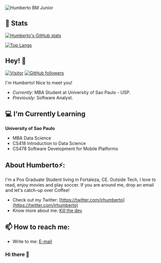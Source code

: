 ![Humberto BM Junior](./banner.png)

<h2>👀 Stats</h2>

[![Humberto's GitHub stats](https://github-readme-stats.vercel.app/api?username=jrhumberto&theme=chartreuse-dark&show_icons=true)](https://github.com/anuraghazra/github-readme-stats)

[![Top Langs](https://github-readme-stats.vercel.app/api/top-langs/?username=jrhumberto&layout=compact)](https://github.com/anuraghazra/github-readme-stats)
<!-- <h2 align='center'>Humberto BM Junior</h2>
<p align='center'><b>Student / Analyst </b></p> -->

<h2>Hey! 👋</h2>

[![Visitor](https://visitor-badge.laobi.icu/badge?page_id=jrhumberto.jrhumberto)](https://github.com/jrhumberto) [![GitHub followers](https://img.shields.io/github/followers/jrhumberto.svg?style=social&label=Follow)](https://github.com/jrhumberto?tab=followers)

I'm Humberto! Nice to meet you! 
- <i>Currently:</i> MBA Student at University of Sao Paulo - USP. 
- <i>Previously:</i> Software Analyst.

<h2>💻 I'm Currently Learning</h2>

__University of Sao Paulo__
- MBA Data Science
- CS418 Introduction to Data Science
- CS478 Software Development for Mobile Platforms


<!-- @@
<h2>Currently working on:</h2>
<h4>#100MLProjects 💯</h4>

__100MLProjects__ is a challenge that I created for myself to get proficient in Machine Learning and Deep Learning by building 100 Projects with increasing complexity, over a period of two years. 

I document my experience throughout this process, and you can find them on my [Blog](https://www.laxmena.com/category/100-ml-projects/).

Check out the GitHub repository:

<div>
  <p>
    <a href="https://github.com/laxmena/100MLProjects">
      <img src="https://github-readme-stats.vercel.app/api/pin/?username=laxmena&repo=100MLProjects&show_owner=True" alt="GitHub Stats" />
    </a>
    <a href="https://github.com/laxmena/AndroidApps">
      <img src="https://github-readme-stats.vercel.app/api/pin/?username=laxmena&repo=AndroidApps&show_owner=True" alt="GitHub Stats" />
    </a>
  </p>
</div>

<div>
<!--   <p align="center">
    <b><em>Now listening to:</em></b> <br/>
    <img src="https://spotify-github-profile.vercel.app/api/view?uid=lakshmanan.meiyappan&cover_image=true&theme=novatorem" alt="Now Listenting to" />
  </p> 
-->
<!-- @@  
  <p align="center">
  <b><em>Overall GitHub Stats:</em></b> <br/>
    <img src="https://github-readme-streak-stats.herokuapp.com/?user=laxmena" alt="GitHub Stats" /> <br/><br/>
  <b><em>My Programming activity (Last 7 days):</em></b> <br/>
    <img src="https://github-readme-stats.vercel.app/api/wakatime?username=laxmena" alt="WakaTime" />
  </p>
</div>
-->


<h2> About Humberto⚡:</h2>

I'm a Pos Graduate Student living in Fortaleza, CE. Outside Tech, 
I love to read, enjoy movies and play soccer. If you are around me, drop an email and let's catch-up over Coffee!
 
- Check out my Twitter: [https://twitter.com/jrhumberto](https://twitter.com/jrhumberto)
- Know more about me: [Kill the dev](https://kill.thedev.id)

<h2>📫 How to reach me:</h2>

- Write to me: [E-mail](mailto:humberto@ufc.br)


### Hi there 👋

<!--
**jrhumberto/jrhumberto** is a ✨ _special_ ✨ repository because its `README.md` (this file) appears on your GitHub profile.

Here are some ideas to get you started:

- 🔭 I’m currently working on ...
- 🌱 I’m currently learning ...
- 👯 I’m looking to collaborate on ...
- 🤔 I’m looking for help with ...
- 💬 Ask me about ...
- 📫 How to reach me: ...
- 😄 Pronouns: ...
- ⚡ Fun fact: ...
-->
